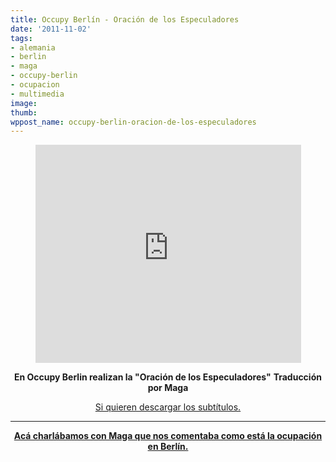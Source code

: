 ```yaml
---
title: Occupy Berlín - Oración de los Especuladores
date: '2011-11-02'
tags:
- alemania
- berlin
- maga
- occupy-berlin
- ocupacion
- multimedia
image: 
thumb: 
wppost_name: occupy-berlin-oracion-de-los-especuladores
---
```


<center><iframe src="http://www.youtube.com/embed/uArSAANiAzg?hl=es&amp;fs=1" frameborder="0" width="425" height="349"></iframe></center>
<p style="text-align: center;"><strong>En Occupy Berlin realizan la "Oración de los Especuladores"</strong>
<strong> Traducción por Maga</strong></p>
<p style="text-align: center;"><a href="http://www.4shared.com/document/7hUadZLJ/berlintexto_2.html " target="_blank">Si quieren descargar los subtítulos.</a></p>


<hr />
<p style="text-align: center;"><strong><a href="http://partidopirata.com.ar/2156/desde-potsdam-alemania-sobre-los-indignados-en-ese-pais-podcast">Acá charlábamos con Maga que nos comentaba como está la ocupación en Berlín.</a></strong></p>
